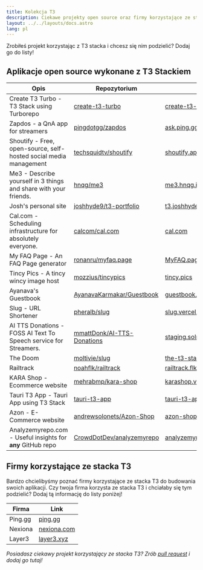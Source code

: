 ```yaml
---
title: Kolekcja T3
description: Ciekawe projekty open source oraz firmy korzystające ze stacka T3
layout: ../../layouts/docs.astro
lang: pl
---
```


Zrobiłeś projekt korzystając z T3 stacka i chcesz się nim podzielić? Dodaj go do listy!

## Aplikacje open source wykonane z T3 Stackiem

| Opis                                                              | Repozytorium                                                                | Link                                                                              |
| ----------------------------------------------------------------- | --------------------------------------------------------------------------- | --------------------------------------------------------------------------------- |
| Create T3 Turbo - T3 Stack using Turborepo                        | [create-t3-turbo](https://github.com/t3-oss/create-t3-turbo)                | [create-t3-turbo.vercel.app](https://create-t3-turbo.vercel.app/)                 |
| Zapdos - a QnA app for streamers                                  | [pingdotgg/zapdos](https://github.com/pingdotgg/zapdos)                     | [ask.ping.gg](https://ask.ping.gg)                                                |
| Shoutify - Free, open-source, self-hosted social media management | [techsquidtv/shoutify](https://github.com/TechSquidTV/Shoutify)             | [shoutify.app](https://github.com/TechSquidTV/Shoutify) (coming soon)             |
| Me3 - Describe yourself in 3 things and share with your friends.  | [hnqg/me3](https://github.com/hnqg/me3)                                     | [me3.hnqg.io](https://me3.hnqg.io)                                                |
| Josh's personal site                                              | [joshhyde9/t3-portfolio](https://github.com/JoshHyde9/t3-portfolio)         | [t3.joshhyde.me](https://t3.joshhyde.me)                                          |
| Cal.com - Scheduling infrastructure for absolutely everyone.      | [calcom/cal.com](https://github.com/calcom/cal.com)                         | [cal.com](https://cal.com)                                                        |
| My FAQ Page - An FAQ Page generator                               | [ronanru/myfaq.page](https://github.com/ronanru/myfaq.page)                 | [MyFAQ.page](https://myfaq.page)                                                  |
| Tincy Pics - A tincy wincy image host                             | [mozzius/tincypics](https://github.com/mozzius/tincypics)                   | [tincy.pics](https://tincy.pics)                                                  |
| Ayanava's Guestbook                                               | [AyanavaKarmakar/Guestbook](https://github.com/AyanavaKarmakar/Guestbook)   | [guestbook.ayanavakarmakar.software](https://guestbook.ayanavakarmakar.software/) |
| Slug - URL Shortener                                              | [pheralb/slug](https://github.com/pheralb/slug)                             | [slug.vercel.app](https://slug.vercel.app)                                        |
| AI TTS Donations - FOSS AI Text To Speech service for Streamers.  | [mmattDonk/AI-TTS-Donations](https://github.com/mmattDonk/AI-TTS-Donations) | [staging.solrock.mmattDonk.com](https://staging.solrock.mmattDonk.com)            |
| The Doom                                                          | [moltivie/slug](https://github.com/Moltivie/the-t3-stack)                   | [the-t3-stack.vercel.app](https://the-t3-stack.vercel.app)                        |
| Railtrack                                                         | [noahflk/railtrack](https://github.com/noahflk/railtrack)                   | [railtrack.flk.li](https://railtrack.flk.li)                                      |
| KARA Shop - Ecommerce website                                     | [mehrabmp/kara-shop](https://github.com/mehrabmp/kara-shop)                 | [karashop.vercel.app](https://karashop.vercel.app/)                               |
| Tauri T3 App - Tauri App using T3 Stack                           | [tauri-t3-app](https://github.com/AyanavaKarmakar/tauri-t3-app)             | [tauri-t3-app.docs](https://github.com/AyanavaKarmakar/tauri-t3-app#readme)       |
| Azon - E-Commerce website                                         | [andrewsolonets/Azon-Shop](https://github.com/andrewsolonets/Azon-Shop)     | [azon-shop.vercel.app](https://azon-shop.vercel.app/)                             |
| Analyzemyrepo.com - Useful insights for **any** GitHub repo       | [CrowdDotDev/analyzemyrepo](https://github.com/CrowdDotDev/analyzemyrepo)   | [analyzemyrepo.com](https://analyzemyrepo.com)                                    |

## Firmy korzystające ze stacka T3

Bardzo chcielibyśmy poznać firmy korzystające ze stacka T3 do budowania swoich aplikacji. Czy twoja firma korzysta ze stacka T3 i chciałaby się tym podzielić? Dodaj tą informację do listy poniżej!

| Firma   | Link                               |
| ------- | ---------------------------------- |
| Ping.gg | [ping.gg](https://ping.gg)         |
| Nexiona | [nexiona.com](https://nexiona.com) |
| Layer3  | [layer3.xyz](https://layer3.xyz)   |

_Posiadasz ciekawy projekt korzystający ze stacka T3? Zrób [pull request](https://github.com/t3-oss/create-t3-app/tree/next/www/src/pages/en/t3-collection.md) i dodaj go tutaj!_
